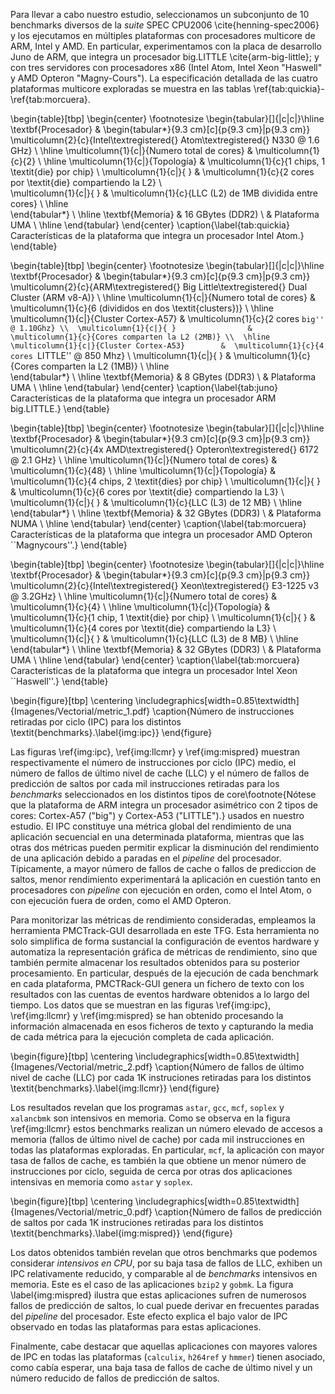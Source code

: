 
<!-- En este caso de estudio se ilustra el potencial de PMCTRack-GUI y PMCTrack en su conjunto para recabar información de rendimiento mediante contadores hardware en distintas arquitecturas y diversos modelos de procesador. -->



Para llevar a cabo nuestro estudio, seleccionamos un subconjunto de 10 benchmarks diversos de la _suite_ SPEC CPU2006 \cite{henning-spec2006} y los ejecutamos en múltiples plataformas con procesadores multicore de ARM, Intel y AMD. En particular, experimentamos con la placa de desarrollo Juno de ARM, que integra un procesador big.LITTLE \cite{arm-big-little}; y con tres servidores con procesadores x86 (Intel Atom, Intel Xeon "Haswell" y AMD Opteron "Magny-Cours"). La especificación detallada de las cuatro plataformas multicore exploradas se muestra en las tablas \ref{tab:quickia}-\ref{tab:morcuera}. 



<!--
http://ark.intel.com/products/35641/Intel-Atom-Processor-330-1M-Cache-1_60-GHz-533-MHz-FSB
-->

\begin{table}[tbp]
\begin{center}
\footnotesize
\begin{tabular}[]{|c|c|}\hline
\textbf{Procesador}           &
\begin{tabular*}{9.3 cm}[c]{p{9.3 cm}|p{9.3 cm}}
\multicolumn{2}{c}{Intel\textregistered{} Atom\textregistered{} N330 @ 1.6 GHz}       \\ \hline
\multicolumn{1}{c|}{Numero total de cores}        &   \multicolumn{1}{c}{2} \\ \hline
\multicolumn{1}{c|}{Topología}        &  \multicolumn{1}{c}{1 chips, 1 \textit{die} por chip} \\ 
\multicolumn{1}{c|}{ }                &  \multicolumn{1}{c}{2 cores por \textit{die} compartiendo la L2} \\       
\multicolumn{1}{c|}{ }                &  \multicolumn{1}{c}{LLC (L2) de 1MB dividida entre cores}       \\ \hline  
\end{tabular*} \\ \hline
\textbf{Memoria}    & 16 GBytes  (DDR2)                                   \\
             				 &   Plataforma UMA                              \\ \hline
\end{tabular}
\end{center}
\caption{\label{tab:quickia} Características de la plataforma que integra un procesador Intel Atom.}
\end{table}


<!--
http://www.arm.com/products/tools/development-boards/versatile-express/juno-arm-development-platform.php
-->

\begin{table}[tbp]
\begin{center}
\footnotesize
\begin{tabular}[]{|c|c|}\hline
\textbf{Procesador}           &
\begin{tabular*}{9.3 cm}[c]{p{9.3 cm}|p{9.3 cm}}
\multicolumn{2}{c}{ARM\textregistered{} Big Little\textregistered{} Dual Cluster (ARM v8-A)}       \\ \hline
\multicolumn{1}{c|}{Numero total de cores}        &   \multicolumn{1}{c}{6 (divididos en dos \textit{clusters})} \\ \hline
\multicolumn{1}{c|}{Cluster Cortex-A57}        &  \multicolumn{1}{c}{2 cores ``big'' @ 1.10Ghz} \\ 
\multicolumn{1}{c|}{ }                &  \multicolumn{1}{c}{Cores comparten la L2 (2MB)} \\  \hline       
\multicolumn{1}{c|}{Cluster Cortex-A53}        &  \multicolumn{1}{c}{4 cores ``LITTLE'' @ 850 Mhz} \\ 
\multicolumn{1}{c|}{ }                &  \multicolumn{1}{c}{Cores comparten la L2 (1MB)} \\  \hline  
\end{tabular*} \\ \hline
\textbf{Memoria}    & 8 GBytes  (DDR3)                                   \\
             				 &   Plataforma UMA                              \\ \hline
\end{tabular}
\end{center}
\caption{\label{tab:juno} Características de la plataforma que integra un procesador ARM big.LITTLE.}
\end{table}


<!--
http://products.amd.com/en-us/OpteronCPUDetail.aspx?id=644&f1=&f2=&f3=Yes&f4=&f5=&f6=&f7=&f8=&f9=&f10=&f11=&
-->

\begin{table}[tbp]
\begin{center}
\footnotesize
\begin{tabular}[]{|c|c|}\hline
\textbf{Procesador}           &
\begin{tabular*}{9.3 cm}[c]{p{9.3 cm}|p{9.3 cm}}
\multicolumn{2}{c}{4x AMD\textregistered{} Opteron\textregistered{} 6172 @ 2.1 GHz}       \\ \hline
\multicolumn{1}{c|}{Numero total de cores}        &   \multicolumn{1}{c}{48} \\ \hline
\multicolumn{1}{c|}{Topología}        &  \multicolumn{1}{c}{4 chips, 2 \textit{dies} por chip} \\ 
\multicolumn{1}{c|}{ }                &  \multicolumn{1}{c}{6 cores por \textit{die} compartiendo la L3} \\       
\multicolumn{1}{c|}{ }                &  \multicolumn{1}{c}{LLC (L3) de 12 MB}       \\ \hline  
\end{tabular*} \\ \hline
\textbf{Memoria}    & 32 GBytes  (DDR3)                                   \\
             				 &   Plataforma NUMA                              \\ \hline
\end{tabular}
\end{center}
\caption{\label{tab:morcuera} Características de la plataforma que integra un procesador AMD Opteron ``Magnycours''.}
\end{table}

<!--
http://ark.intel.com/products/75461/Intel-Xeon-Processor-E3-1225-v3-8M-Cache-3_20-GHz
-->	


\begin{table}[tbp]
\begin{center}
\footnotesize
\begin{tabular}[]{|c|c|}\hline
\textbf{Procesador}           &
\begin{tabular*}{9.3 cm}[c]{p{9.3 cm}|p{9.3 cm}}
\multicolumn{2}{c}{Intel\textregistered{} Xeon\textregistered{} E3-1225 v3 @ 3.2GHz}       \\ \hline
\multicolumn{1}{c|}{Numero total de cores}        &   \multicolumn{1}{c}{4} \\ \hline
\multicolumn{1}{c|}{Topología}        &  \multicolumn{1}{c}{1 chip, 1 \textit{die} por chip} \\ 
\multicolumn{1}{c|}{ }                &  \multicolumn{1}{c}{4 cores por \textit{die} compartiendo la L3} \\       
\multicolumn{1}{c|}{ }                &  \multicolumn{1}{c}{LLC (L3) de 8 MB}       \\ \hline  
\end{tabular*} \\ \hline
\textbf{Memoria}    & 32 GBytes  (DDR3)                                   \\
             				 &   Plataforma UMA                              \\ \hline
\end{tabular}
\end{center}
\caption{\label{tab:morcuera} Características de la plataforma que integra un procesador Intel Xeon ``Haswell''.}
\end{table}


\begin{figure}[tbp]
\centering
\includegraphics[width=0.85\textwidth]{Imagenes/Vectorial/metric_1.pdf}
\caption{Número de instrucciones retiradas por ciclo (IPC) para los distintos \textit{benchmarks}.\label{img:ipc}}
\end{figure}


Las figuras \ref{img:ipc}, \ref{img:llcmr} y \ref{img:mispred} muestran respectivamente el número de instrucciones por ciclo (IPC) medio, el número de fallos de último nivel de cache (LLC) y el número de fallos de predicción de saltos por cada mil instrucciones retiradas para los *benchmarks* seleccionados en los distintos tipos de core\footnote{Nótese que la plataforma de ARM integra un procesador asimétrico con 2 tipos de cores: Cortex-A57 ("big") y Cortex-A53 ("LITTLE").} usados en nuestro estudio. El IPC constituye una métrica global del rendimiento de una aplicación secuencial en una determinada plataforma, mientras que las otras dos métricas pueden permitir explicar la disminución del rendimiento de una aplicación debido a paradas en el *pipeline* del procesador. Típicamente, a mayor número de fallos de cache o fallos de prediccion de saltos, menor rendimiento experimentará la aplicación en cuestión tanto en procesadores con *pipeline* con ejecución en orden, como el Intel Atom, o con ejecución fuera de orden, como el AMD Opteron.

Para monitorizar las métricas de rendimiento consideradas, empleamos la herramienta PMCTrack-GUI desarrollada en este TFG. Esta herramienta no solo simplifica de forma sustancial la configuración de eventos hardware y automatiza la representación gráfica de métricas de rendimiento, sino que también permite almacenar los resultados obtenidos para su posterior procesamiento. En particular, después de la ejecución de cada benchmark en cada plataforma, PMCTRack-GUI genera un fichero de texto con los resultados con las cuentas de eventos hardware obtenidos a lo largo del tiempo. Los datos que se muestran en las figuras \ref{img:ipc}, \ref{img:llcmr} y \ref{img:mispred} se han obtenido procesando la información almacenada en esos ficheros de texto y capturando la media de cada métrica para la ejecución completa de cada aplicación.



\begin{figure}[tbp]
\centering
\includegraphics[width=0.85\textwidth]{Imagenes/Vectorial/metric_2.pdf}
\caption{Número de fallos de último nivel de cache (LLC) por cada 1K instruciones retiradas para los distintos \textit{benchmarks}.\label{img:llcmr}}
\end{figure}

Los resultados revelan que los programas `astar`, `gcc`, `mcf`, `soplex` y `xalancbmk` son intensivos en memoria. Como se observa en la figura \ref{img:llcmr} estos benchmarks realizan un número elevado de accesos a memoria (fallos de último nivel de cache) por cada mil instrucciones en todas las plataformas exploradas. En particular, `mcf`, la aplicación con mayor tasa de fallos de cache, es también la que obtiene un menor número de instrucciones por ciclo, seguida de cerca por otras dos aplicaciones intensivas en memoria como `astar` y `soplex`. 

\begin{figure}[tbp]
\centering
\includegraphics[width=0.85\textwidth]{Imagenes/Vectorial/metric_0.pdf}
\caption{Número de fallos de predicción de saltos por cada 1K instruciones retiradas para los distintos \textit{benchmarks}.\label{img:mispred}}
\end{figure}
 
Los datos obtenidos también revelan que otros benchmarks que podemos considerar *intensivos en CPU*, por su baja tasa de fallos de LLC, exhiben un IPC relativamente reducido, y comparable al de *benchmarks* intensivos en memoria. Este es el caso de las aplicaciones `bzip2` y `gobmk`. La figura \label{img:mispred} ilustra que estas aplicaciones sufren de numerosos fallos de predicción de saltos, lo cual puede derivar en frecuentes paradas del *pipeline* del procesador. Este efecto explica el bajo valor de IPC observado en todas las plataformas para estas aplicaciones. 

Finalmente, cabe destacar que aquellas aplicaciones con mayores valores de IPC en todas las plataformas (`calculix`, `h264ref` y `hmmer`) tienen asociado, como cabía esperar, una baja tasa de fallos de cache de último nivel y un número reducido de fallos de predicción de saltos. 


<!--
- Métricas: IPC, LLC-miss-rate (LLC misses*1000)/instrucciones , Fallos de Predicción de Saltos (Branch mispredicions*1000)/instrucciones
-->

